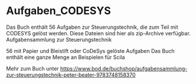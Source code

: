 # Aufgaben_CODESYS
Das Buch enthält 56 Aufgaben zur Steuerungstechnik, die zum Teil mit CODESYS gelöst werden. Diese Dateien sind hier als zip-Archive verfügbar.
Aufgabensammlung zur Steuerungstechnik 

56 mit Papier und Bleistift oder CoDeSys gelöste Aufgaben
Das Buch enthält eine ganze Menge an Beispielen für Scila

Mehr zum Buch unter https://www.bod.de/buchshop/aufgabensammlung-zur-steuerungstechnik-peter-beater-9783748158370


